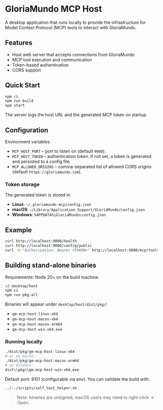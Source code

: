 
# GloriaMundo MCP Host

A desktop application that runs locally to provide the infrastructure for Model Context Protocol (MCP) tools to interact with GloriaMundo.

## Features

- Host web server that accepts connections from GloriaMundo
- MCP tool execution and communication
- Token-based authentication
- CORS support

## Quick Start

```bash
npm ci
npm run build
npm start
```

The server logs the host URL and the generated MCP token on startup.

## Configuration

Environment variables:

- `MCP_HOST_PORT` – port to listen on (default `9000`).
- `MCP_HOST_TOKEN` – authentication token. If not set, a token is generated and
  persisted to a config file.
- `MCP_ALLOWED_ORIGINS` – comma-separated list of allowed CORS origins
  (default `https://gloriamundo.com`).

### Token storage

The generated token is stored in:

- **Linux**: `~/.gloriamundo-mcp/config.json`
- **macOS**: `~/Library/Application Support/GloriaMundo/config.json`
- **Windows**: `%APPDATA%\GloriaMundo\config.json`

## Example

```bash
curl http://localhost:9000/health
curl http://localhost:9000/config/public
curl -H "Authorization: Bearer <TOKEN>" http://localhost:9000/mcp/tools/<id>
```

## Building stand-alone binaries

Requirements: Node 20+ on the build machine.

```bash
cd desktop/host
npm ci
npm run pkg:all
```

Binaries will appear under `desktop/host/dist/pkg/`:

* `gm-mcp-host-linux-x64`
* `gm-mcp-host-macos-x64`
* `gm-mcp-host-macos-arm64`
* `gm-mcp-host-win-x64.exe`

### Running locally

```bash
./dist/pkg/gm-mcp-host-linux-x64
# or on macOS:
./dist/pkg/gm-mcp-host-macos-arm64
# on Windows:
dist\\pkg\\gm-mcp-host-win-x64.exe
```

Default port: 9101 (configurable via env). You can validate the build with:

```bash
../../scripts/self_test_helper.sh
```

> Note: binaries are unsigned; macOS users may need to right-click → Open.
